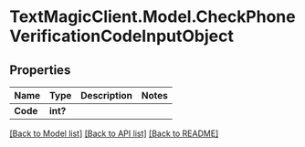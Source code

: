 # TextMagicClient.Model.CheckPhoneVerificationCodeInputObject
## Properties

Name | Type | Description | Notes
------------ | ------------- | ------------- | -------------
**Code** | **int?** |  | 

[[Back to Model list]](../README.md#documentation-for-models) [[Back to API list]](../README.md#documentation-for-api-endpoints) [[Back to README]](../README.md)

